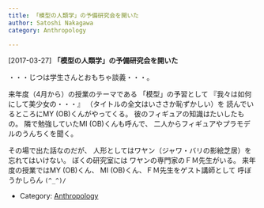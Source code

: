 ```yaml
---
title: 「模型の人類学」の予備研究会を開いた
author: Satoshi Nakagawa
category: Anthropology

---
```


[2017-03-27] **「模型の人類学」の予備研究会を開いた** 

 ・・・じつは学生さんとおもちゃ談義・・・。

 来年度（4月から）の授業のテーマである
「模型」の予習として
『我々は如何にして美少女の・・・』
（タイトルの全文はいささか恥ずかしい）を
読んでいるところにMY (OB)くんがやってくる。
彼のフィギュアの知識はたいしたもの。
隣で勉強していたMI (OB)くんも呼んで、
二人からフィギュアやプラモデルのうんちくを聞く。

 その場で出た話なのだが、
人形としてはワヤン（ジャワ・バリの影絵芝居）を
忘れてはいけない。
ぼくの研究室には
ワヤンの専門家のＦＭ先生がいる。
来年度の授業ではMY (OB)くん、
MI (OB)くん、ＦＭ先生をゲスト講師として
呼ぼうかしらん `(^_^)/`

- Category: [Anthropology](https://merapano.github.io/categories.html#Anthropology)

